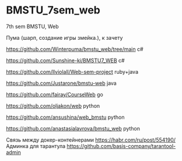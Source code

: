 # BMSTU_7sem_web
7th sem BMSTU, Web

Пума (шарп, создание игры змейка.), к зачету

https://github.com/Winterpuma/bmstu_web/tree/main  c#

https://github.com/Sunshine-ki/BMSTU7_WEB c#

https://github.com/llviolall/Web-sem-project ruby+java

https://github.com/Justarone/bmstu-web java

https://github.com/fairay/CourseWeb go 

https://github.com/oljakon/web python

https://github.com/ansushina/web_bmstu python

https://github.com/anastasialavrova/bmstu_web python



Связь между докер-контейнерами https://habr.com/ru/post/554190/
Админка для тарантула https://github.com/basis-company/tarantool-admin
